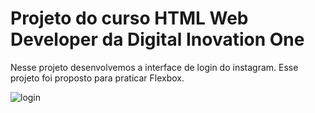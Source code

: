 # Projeto do curso HTML Web Developer da Digital Inovation One

Nesse projeto desenvolvemos a interface de login do instagram.
Esse projeto foi proposto para praticar Flexbox.


![login](https://user-images.githubusercontent.com/97376406/187082297-b0382aac-55cf-4578-b840-feb6d8e28971.png)

